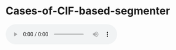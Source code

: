 # Cases-of-CIF-based-segmenter
![Case1](https://github.com/Susanna1999/Cases-of-CIF-based-segmenter/raw/master/wave/1d3362c2-10d1-4e7a-a34c-17e0ffc50e74_01_10.wav)
